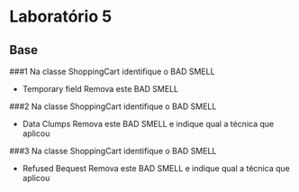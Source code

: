 # Laboratório 5

## Base

###1
Na classe ShoppingCart identifique o BAD SMELL 
 - Temporary field
Remova este BAD SMELL

###2 
Na classe ShoppingCart identifique o BAD SMELL 
 - Data Clumps
Remova este BAD SMELL e indique qual a técnica que aplicou

###3
Na classe ShoppingCart identifique o BAD SMELL 
 - Refused Bequest
Remova este BAD SMELL e indique qual a técnica que aplicou

 
 
 